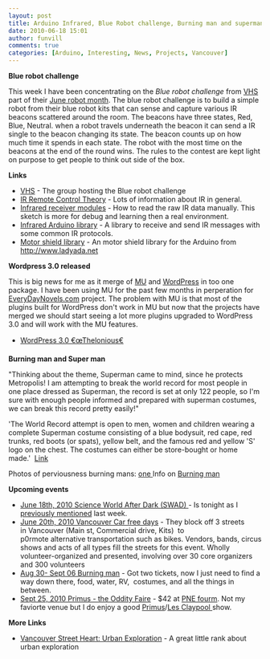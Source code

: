 ```yaml
---
layout: post
title: Arduino Infrared, Blue Robot challenge, Burning man and superman 
date: 2010-06-18 15:01
author: funvill
comments: true
categories: [Arduino, Interesting, News, Projects, Vancouver]
---
```

<strong>Blue robot challenge </strong>

This week I have been concentrating on the <em>Blue robot challenge</em> from <a href="http://vancouver.hackspace.ca/doku.php">VHS</a> part of their <a href="http://www.vancal.org/">June robot month</a>. The blue robot challenge is to build a simple robot from their blue robot kits that can sense and capture various IR beacons scattered around the room. The beacons have three states, Red, Blue, Neutral. when a robot travels underneath the beacon it can send a IR single to the beacon changing its state. The beacon counts up on how much time it spends in each state. The robot with the most time on the beacons at the end of the round wins. The rules to the contest are kept light on purpose to get people to think out side of the box.

<strong>Links </strong>
<ul>
	<li><a href="http://vancouver.hackspace.ca/">VHS</a> - The group hosting the Blue robot challenge</li>
	<li><a href="http://www.sbprojects.com/knowledge/ir/ir.htm">IR Remote Control Theory</a> - Lots of information about IR in general.</li>
	<li><a href="http://www.arduino.cc/playground/Code/InfraredReceivers">Infrared receiver modules</a> - How to read the raw IR data manually. This sketch is more for debug and learning then a real environment.</li>
	<li><a href="http://www.arcfn.com/2009/08/multi-protocol-infrared-remote-library.html">Infrared Arduino library</a> - A library to receive and send IR messages with some common IR protocols.</li>
	<li><a href="http://www.ladyada.net/make/mshield/">Motor shield library</a> - An motor shield library for the Arduino from <a href="http://www.ladyada.net/">http://www.ladyada.net</a></li>
</ul>
<strong>Wordpress 3.0 released </strong>

This is big news for me as it merge of <a href="http://mu.wordpress.org/">MU</a> and <a href="http://wordpress.org/">WordPress</a> in too one package. I have been using MU for the past few months in perperation for <a href="http://everydaynovels.com/">EveryDayNovels.com</a> project. The problem with MU is that most of the plugins built for WordPress don't work in MU but now that the projects have merged we should start seeing a lot more plugins upgraded to WordPress 3.0 and will work with the MU features.
<ul>
	<li><a href="http://wordpress.org/development/2010/06/thelonious/">WordPress 3.0 €œThelonious€</a></li>
</ul>
<strong>Burning man and Super man </strong>

"Thinking about the theme, Superman came to mind, since he protects Metropolis! I am attempting to break the world record for most people in one place dressed as Superman, the record is set at only 122 people, so I'm sure with enough people informed and prepared with superman costumes, we can break this record pretty easily!"

'The World Record attempt is open to men, women and children wearing a complete Superman costume consisting of a blue bodysuit, red cape, red trunks, red boots (or spats), yellow belt, and the famous red and yellow 'S' logo on the chest. The costumes can either be store-bought or home made.'  <a href="http://eplaya.burningman.com/viewtopic.php?t=33480">Link</a>

Photos of perviousness burning mans: <a href="http://web.me.com/alvarobarrios/www.alvarobarriosphotography.com/THE_DESERT.html">one
</a>Info on <a href="http://www.burningman.com/">Burning man</a>

<strong>Upcoming events </strong>
<ul>
	<li><a href="http://www.scienceworld.ca/swad">June 18th, 2010 Science World After Dark (SWAD) </a>- Is tonight as I <a href="http://www.abluestar.com/blog/interesting-friday/">previously mentioned</a> last week.</li>
	<li><a href="http://www.carfreevancouver.org/">June 20th, 2010 Vancouver Car free days</a> - They block off 3 streets in Vancouver (Main st, Commercial drive, Kits)  to p0rmote alternative transportation such as bikes. Vendors, bands, circus shows and acts of all types fill the streets for this event. Wholly volunteer-organized and presented, involving over 30 core organizers and 300 volunteers</li>
	<li><a href="http://www.burningman.com/">Aug 30- Sept 06 Burning man</a> - Got two tickets, now I just need to find a way down there, food, water, RV,  costumes, and all the things in between.</li>
	<li><a href="http://www.ticketmaster.ca/event/110044C99D9E9A98?artistid=735894&amp;majorcatid=10001&amp;minorcatid=60">Sept 25, 2010 Primus - the Oddity Faire</a> - $42 at <a href="http://www.pne.ca/">PNE fourm</a>. Not my faviorte venue but I do enjoy a good <a href="http://en.wikipedia.org/wiki/Primus_(band)">Primus</a>/<a href="http://en.wikipedia.org/wiki/Les_Claypool">Les Claypool </a>show.</li>
</ul>
<strong>More Links </strong>
<ul>
	<li><a href="http://www.beyondrobson.com/arts/2010/06/vancouver_street_heart_urban_exploration/">Vancouver Street Heart: Urban Exploration</a> - A great little rank about urban exploration</li>
</ul>

